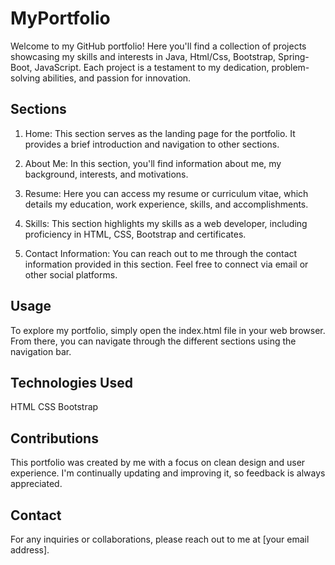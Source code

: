 # MyPortfolio
Welcome to my GitHub portfolio! Here you'll find a collection of projects showcasing my skills and interests in Java, Html/Css, Bootstrap, Spring-Boot, JavaScript. Each project is a testament to my dedication, problem-solving abilities, and passion for innovation.
## Sections
1. Home: This section serves as the landing page for the portfolio. It provides a brief introduction and navigation to other sections.

2. About Me: In this section, you'll find information about me, my background, interests, and motivations.

3. Resume: Here you can access my resume or curriculum vitae, which details my education, work experience, skills, and accomplishments.

4. Skills: This section highlights my skills as a web developer, including proficiency in HTML, CSS, Bootstrap and certificates.

5. Contact Information: You can reach out to me through the contact information provided in this section. Feel free to connect via email or other social platforms.

## Usage
To explore my portfolio, simply open the index.html file in your web browser. From there, you can navigate through the different sections using the navigation bar.

## Technologies Used
HTML
CSS
Bootstrap

## Contributions
This portfolio was created by me with a focus on clean design and user experience. I'm continually updating and improving it, so feedback is always appreciated.

## Contact
For any inquiries or collaborations, please reach out to me at [your email address].
